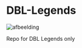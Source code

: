 # DBL-Legends
![afbeelding](https://user-images.githubusercontent.com/65736624/115242926-a4285a00-a122-11eb-83ae-3f589fbd0ed7.png)

Repo for DBL Legends only
